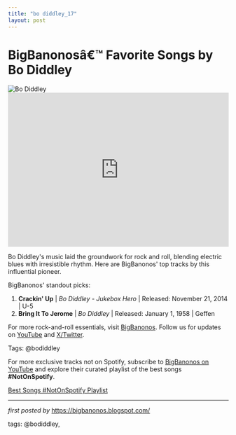 ```yaml
---
title: "bo diddley_17"
layout: post
---
```

<!-- Title of the Post -->
<h1 >BigBanonosâ€™ Favorite Songs by Bo Diddley</h1> <!-- Featured Image -->
<div > <img src="https://i.scdn.co/image/ab67616d0000b273dcd1d02a2b91f0842ad105ed" alt="Bo Diddley">
</div> <!-- Spotify Embed -->
<div > <iframe src="https://open.spotify.com/embed/playlist/5129tubZhS07HTAEA2JQiu?utm_source=generator" width="100%" height="352" frameBorder="0" allowfullscreen="" allow="autoplay; clipboard-write; encrypted-media; fullscreen; picture-in-picture" loading="lazy"></iframe>
</div> <!-- Introductory Text -->
<p >Bo Diddley's music laid the groundwork for rock and roll, blending electric blues with irresistible rhythm. Here are BigBanonos' top tracks by this influential pioneer.</p> <!-- Song Highlights -->
<div > <p>BigBanonos' standout picks:</p> <ol> <li><strong>Crackin' Up</strong> | <em>Bo Diddley - Jukebox Hero</em> | Released: November 21, 2014 | U-5</li> <li><strong>Bring It To Jerome</strong> | <em>Bo Diddley</em> | Released: January 1, 1958 | Geffen</li> </ol>
</div> <!-- Footer Links -->
<div > <p>For more rock-and-roll essentials, visit <a href="https://bigbanonos.blogspot.com/" target="_blank">BigBanonos</a>. Follow us for updates on <a href="https://www.youtube.com/@BigBanonos" target="_blank">YouTube</a> and <a href="https://x.com/bigbanonos" target="_blank">X/Twitter</a>.</p>
</div> <!-- Tags -->
<p >Tags: @bodiddley</p>


<!--Subscribe and Playlist Links-->
<div>
    <p>For more exclusive tracks not on Spotify, subscribe to <a href="https://www.youtube.com/@BigBanonos" target="_blank">BigBanonos on YouTube</a> and explore their curated playlist of the best songs <strong>#NotOnSpotify</strong>.</p>
    <p><a href="https://www.youtube.com/playlist?list=PLtuNtuTatqI0kFahUCbtbfenC_ET5O_tr" target="_blank">Best Songs #NotOnSpotify Playlist<br /></a></p></div>

<hr />

<p><em>first posted by</em> <a href="https://bigbanonos.blogspot.com/" rel="noopener" target="_new">https://bigbanonos.blogspot.com/</a></p>

<p>tags: @bodiddley,</p>
